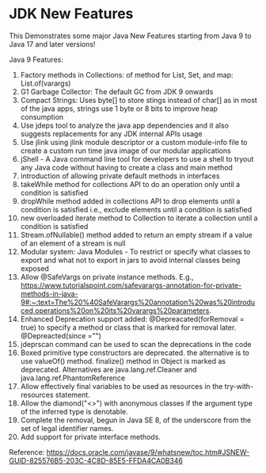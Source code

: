 # JDK New Features
This Demonstrates some major Java New Features starting from Java 9 to Java 17 and later versions!

Java 9 Features:
1. Factory methods in Collections: of method for List, Set, and map: List.of(varargs)
2. G1 Garbage Collector: The default GC from JDK 9 onwards
3. Compact Strings: Uses byte[] to store stings instead of char[] as in most of the java apps, strings use 1 byte or 8 bits to improve heap consumption
4. Use jdeps tool to analyze the java app dependencies and it also suggests replacements for any JDK internal APIs usage
5. Use jlink using jlink module descriptor or a custom module-info file to create a custom run time java image of our modular applications
6. jShell - A Java command line tool for developers to use a shell to tryout any Java code without having to create a class and main method
7. introduction of allowing private default methods in interfaces
8. takeWhile method for collections API to do an operation only until a condition is satisfied
9. dropWhile method added in collections API to drop elements until a condition is satisfied i.e., exclude elements until a condition is satisfied
10. new overloaded iterate method to Collection to iterate a collection until a condition is satisfied
11. Stream.ofNullable() method added to return an empty stream if a value of an element of a stream is null
12. Modular system: Java Modules - To restrict or specify what classes to export and what not to export in jars to avoid internal classes being exposed
13. Allow @SafeVargs on private instance methods. E.g., https://www.tutorialspoint.com/safevarargs-annotation-for-private-methods-in-java-9#:~:text=The%20%40SafeVarargs%20annotation%20was%20introduced,operations%20on%20its%20varargs%20parameters.
14. Enhanced Deprecation support added: @Depreacated(forRemoval = true) to specify a method or class that is marked for removal later. @Depreacted(since ="<version>")
15. jdeprscan command can be used to scan the deprecations in the code
16. Boxed primitive type constructors are deprecated. the alternative is to use valueOf() method. finalize() method in Object is marked as deprecated. Alternatives are java.lang.ref.Cleaner and java.lang.ref.PhantomReference
17. Allow effectively final variables to be used as resources in the try-with-resources statement.
18. Allow the diamond("<>") with anonymous classes if the argument type of the inferred type is denotable.
19. Complete the removal, begun in Java SE 8, of the underscore from the set of legal identifier names.
20. Add support for private interface methods.
   

Reference: https://docs.oracle.com/javase/9/whatsnew/toc.htm#JSNEW-GUID-825576B5-203C-4C8D-85E5-FFDA4CA0B346



